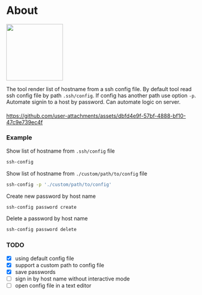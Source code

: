 # About


<a href="https://github.com/Korotkov-S/ssh-config"><img src="https://github.com/user-attachments/assets/af6b14b6-0a5d-4cfe-b8b8-773407455fdb" height="150" width="150" ></a>


The tool  render list of hostname from a ssh config file.
By default tool read ssh config file by path `.ssh/config`. If config  has another path use option `-p`.
Automate signin to a host by password. Can automate logic on server.


####
https://github.com/user-attachments/assets/dbfd4e9f-57bf-4888-bf10-47c9e739ec4f



### Example

Show list of hostname from `.ssh/config` file
```bash
ssh-config
```

Show list of hostname from `./custom/path/to/config` file
```bash
ssh-config -p './custom/path/to/config'
```

Create new password by host name
```bash
ssh-config password create
```

Delete a password by host name
```bash
ssh-config password delete
```

### TODO
- [x] using default config file
- [x] support a custom path to config file
- [x] save passwords
- [ ] sign in by host name without interactive mode
- [ ] open config file in a text editor
